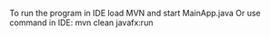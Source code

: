 To run the program in IDE load MVN and start MainApp.java
Or use command in IDE: mvn clean javafx:run
